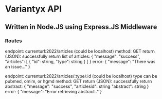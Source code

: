 # Variantyx API
## Written in Node.JS using Express.JS Middleware

### Routes

endpoint: 
    currenturl:2022/articles (could be localhost)
method:
    GET
return (JSON): 
    successfully return list of articles:
    {
        "message": "success",
        "articles": [
            { 
                "id": string,
                "type": string
            }
        ]
    }
    error:
    {
        "message": "There was an issue..."
    }

endpoint: 
    currenturl:2022/articles/:type/:id (could be localhost)
    type can be pubmed, omim, or hgmd
method:
    GET
return (JSON): 
    successfully return abstract:
    {
        "message": "success",
        "articlesid": string
        "abstract": string
    }
    error:
    {
        "message": "Error retrieving abstract.."
    }
